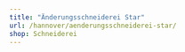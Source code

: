 ```yaml
---
title: "Änderungsschneiderei Star"
url: /hannover/aenderungsschneiderei-star/
shop: Schneiderei
---
```

